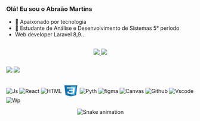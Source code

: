 ### Olá! Eu sou o Abraão Martins


- 🔭 Apaixonado por tecnologia
- 🌱 Estudante de Análise e Desenvolvimento de Sistemas 5° período
- Web developer Laravel 8,9..

##
<div align="center">
  <a href="https://github.com/abraao69">
  <img height="180em" src="https://github-readme-stats.vercel.app/api?username=abraao69&show_icons=true&theme=cobalt&include_all_commits=true&count_private=true"/>
  <img height="180em" src="https://github-readme-stats.vercel.app/api/top-langs/?username=abraao69&layout=compact&langs_count=7&theme=cobalt"/>
</div>
 



  </div>
  
##

<div> 

  <a href = "Abraão:abraao695@gmail.com"><img src="https://img.shields.io/badge/-Gmail-%23333?style=for-the-badge&logo=gmail&logoColor=white" target="_blank"></a>
  <a href="[https://www.linkedin.com/in/abraao69/](https://www.linkedin.com/in/abra%C3%A3o-martins-20021b243/recent-activity/)" target="_blank"><img src="https://img.shields.io/badge/-LinkedIn-%230077B5?style=for-the-badge&logo=linkedin&logoColor=white" target="_blank"></a> 
  
</div>

<div style="display: inline_block"><br>
  <img align="center" alt="Js" height="30" width="40" src="https://cdn.pixabay.com/photo/2017/03/30/17/41/javascript-2189147_960_720.png">
  <img align="center" alt="React" height="30" width="40" src="https://cdn1.iconfinder.com/data/icons/soleicons-solid-vol-1/64/reactjs_javascript_library_atom_atomic_react-512.png">
  <img align="center" alt="HTML" height="30" width="40" src="https://cdn.pixabay.com/photo/2017/08/05/11/16/logo-2582748_960_720.png">
  <img align="center" alt="CSS" height="30" width="40" src="https://raw.githubusercontent.com/devicons/devicon/master/icons/css3/css3-original.svg">
  <img align="center" alt="Pyth" height="30" width="40" src="https://w7.pngwing.com/pngs/363/962/png-transparent-react-native-hd-logo.png"
  <img align="center" alt="Csharp" height="30" width="40" src="https://www.clipartmax.com/png/small/210-2101663_saiha-digital-marketing-web-design-graphic-design-ionic-logo.png"/>
  <img align="center" alt="figma" height="30" width="40" src="https://www.clipartmax.com/png/small/210-2101663_saiha-digital-marketing-web-design-graphic-design-ionic-logo.png" />
  <img align="center" alt="Canvas" height="30" width="40" src="https://cdn.jsdelivr.net/gh/devicons/devicon/icons/canva/canva-original.svg" />
  <img align="center" alt="Github" height="30" width="40" src="https://cdn.jsdelivr.net/gh/devicons/devicon/icons/github/github-original.svg" />
  <img align="center" alt="Vscode" height="30" width="40" src="https://cdn.jsdelivr.net/gh/devicons/devicon/icons/vscode/vscode-original.svg" />
  <img align="center" alt="Wp" height="30" width="40" src="https://cdn.jsdelivr.net/gh/devicons/devicon/icons/wordpress/wordpress-original.svg" />



  </div>

<div align="center">
  
  ![Snake animation](https://github.com/danielbped/danielbped/blob/output/github-contribution-grid-snake.svg)
  
</div>
